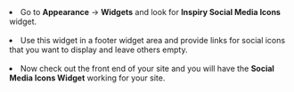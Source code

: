 <li>Go to <strong>Appearance</strong> &rarr; <strong>Widgets</strong> and look for <strong>Inspiry Social Media Icons </strong> widget.
<br/>
<img class="light-border" src="assets/realplaces/widgets/7.png" alt=""/>

<li>Use this widget in a footer widget area and provide links for social icons that you want to display and leave others empty.
<br/>
<img class="light-border" src="assets/realplaces/widgets/8.png" alt=""/>

<li>Now check out the front end of your site and you will have the <strong>Social Media Icons Widget</strong> working for your site.
<br/>
<img class="light-border" src="assets/realplaces/widgets/9.png" alt=""/>
